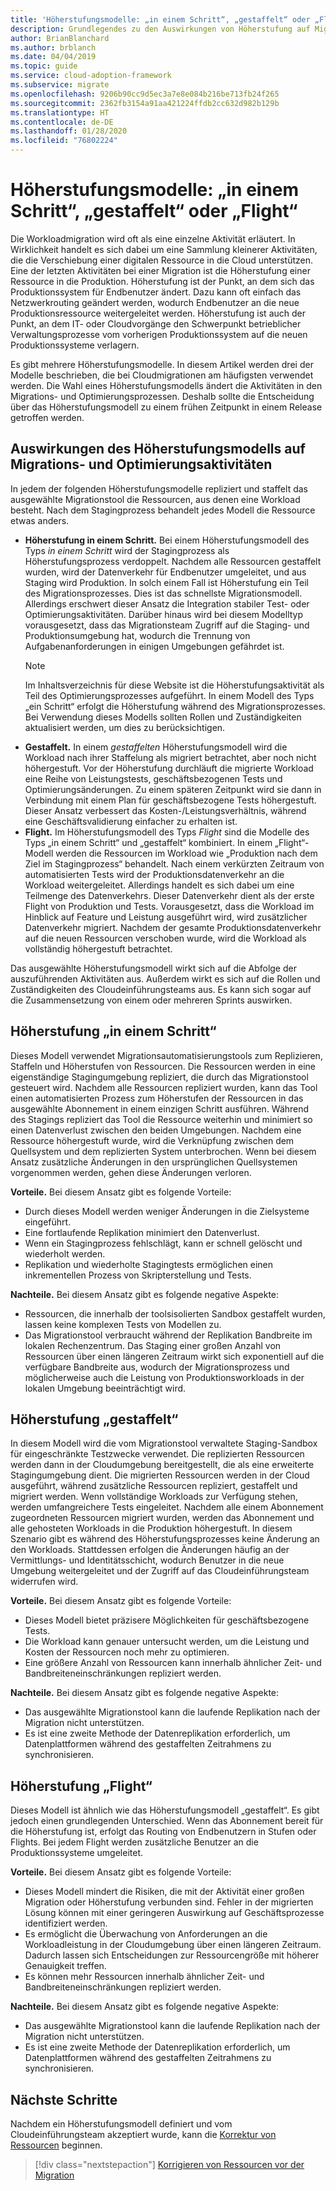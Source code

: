 ```yaml
---
title: 'Höherstufungsmodelle: „in einem Schritt“, „gestaffelt“ oder „Flight“'
description: Grundlegendes zu den Auswirkungen von Höherstufung auf Migrationsaktivitäten
author: BrianBlanchard
ms.author: brblanch
ms.date: 04/04/2019
ms.topic: guide
ms.service: cloud-adoption-framework
ms.subservice: migrate
ms.openlocfilehash: 9206b90cc9d5ec3a7e8e084b216be713fb24f265
ms.sourcegitcommit: 2362fb3154a91aa421224ffdb2cc632d982b129b
ms.translationtype: HT
ms.contentlocale: de-DE
ms.lasthandoff: 01/28/2020
ms.locfileid: "76802224"
---
```

# <a name="promotion-models-single-step-staged-or-flight"></a>Höherstufungsmodelle: „in einem Schritt“, „gestaffelt“ oder „Flight“

Die Workloadmigration wird oft als eine einzelne Aktivität erläutert. In Wirklichkeit handelt es sich dabei um eine Sammlung kleinerer Aktivitäten, die die Verschiebung einer digitalen Ressource in die Cloud unterstützen. Eine der letzten Aktivitäten bei einer Migration ist die Höherstufung einer Ressource in die Produktion. Höherstufung ist der Punkt, an dem sich das Produktionssystem für Endbenutzer ändert. Dazu kann oft einfach das Netzwerkrouting geändert werden, wodurch Endbenutzer an die neue Produktionsressource weitergeleitet werden. Höherstufung ist auch der Punkt, an dem IT- oder Cloudvorgänge den Schwerpunkt betrieblicher Verwaltungsprozesse vom vorherigen Produktionssystem auf die neuen Produktionssysteme verlagern.

Es gibt mehrere Höherstufungsmodelle. In diesem Artikel werden drei der Modelle beschrieben, die bei Cloudmigrationen am häufigsten verwendet werden. Die Wahl eines Höherstufungsmodells ändert die Aktivitäten in den Migrations- und Optimierungsprozessen. Deshalb sollte die Entscheidung über das Höherstufungsmodell zu einem frühen Zeitpunkt in einem Release getroffen werden.

## <a name="impact-of-promotion-model-on-migrate-and-optimize-activities"></a>Auswirkungen des Höherstufungsmodells auf Migrations- und Optimierungsaktivitäten

In jedem der folgenden Höherstufungsmodelle repliziert und staffelt das ausgewählte Migrationstool die Ressourcen, aus denen eine Workload besteht. Nach dem Stagingprozess behandelt jedes Modell die Ressource etwas anders.

- **Höherstufung in einem Schritt.** Bei einem Höherstufungsmodell des Typs *in einem Schritt* wird der Stagingprozess als Höherstufungsprozess verdoppelt. Nachdem alle Ressourcen gestaffelt wurden, wird der Datenverkehr für Endbenutzer umgeleitet, und aus Staging wird Produktion. In solch einem Fall ist Höherstufung ein Teil des Migrationsprozesses. Dies ist das schnellste Migrationsmodell. Allerdings erschwert dieser Ansatz die Integration stabiler Test- oder Optimierungsaktivitäten. Darüber hinaus wird bei diesem Modelltyp vorausgesetzt, dass das Migrationsteam Zugriff auf die Staging- und Produktionsumgebung hat, wodurch die Trennung von Aufgabenanforderungen in einigen Umgebungen gefährdet ist.
  > [!NOTE]
  >Im Inhaltsverzeichnis für diese Website ist die Höherstufungsaktivität als Teil des Optimierungsprozesses aufgeführt. In einem Modell des Typs „ein Schritt“ erfolgt die Höherstufung während des Migrationsprozesses. Bei Verwendung dieses Modells sollten Rollen und Zuständigkeiten aktualisiert werden, um dies zu berücksichtigen.
- **Gestaffelt.** In einem *gestaffelten* Höherstufungsmodell wird die Workload nach ihrer Staffelung als migriert betrachtet, aber noch nicht höhergestuft. Vor der Höherstufung durchläuft die migrierte Workload eine Reihe von Leistungstests, geschäftsbezogenen Tests und Optimierungsänderungen. Zu einem späteren Zeitpunkt wird sie dann in Verbindung mit einem Plan für geschäftsbezogene Tests höhergestuft. Dieser Ansatz verbessert das Kosten-/Leistungsverhältnis, während eine Geschäftsvalidierung einfacher zu erhalten ist.
- **Flight.** Im Höherstufungsmodell des Typs *Flight* sind die Modelle des Typs „in einem Schritt“ und „gestaffelt“ kombiniert. In einem „Flight“-Modell werden die Ressourcen im Workload wie „Produktion nach dem Ziel im Stagingprozess“ behandelt. Nach einem verkürzten Zeitraum von automatisierten Tests wird der Produktionsdatenverkehr an die Workload weitergeleitet. Allerdings handelt es sich dabei um eine Teilmenge des Datenverkehrs. Dieser Datenverkehr dient als der erste Flight von Produktion und Tests. Vorausgesetzt, dass die Workload im Hinblick auf Feature und Leistung ausgeführt wird, wird zusätzlicher Datenverkehr migriert. Nachdem der gesamte Produktionsdatenverkehr auf die neuen Ressourcen verschoben wurde, wird die Workload als vollständig höhergestuft betrachtet.

Das ausgewählte Höherstufungsmodell wirkt sich auf die Abfolge der auszuführenden Aktivitäten aus. Außerdem wirkt es sich auf die Rollen und Zuständigkeiten des Cloudeinführungsteams aus. Es kann sich sogar auf die Zusammensetzung von einem oder mehreren Sprints auswirken.

## <a name="single-step-promotion"></a>Höherstufung „in einem Schritt“

Dieses Modell verwendet Migrationsautomatisierungstools zum Replizieren, Staffeln und Höherstufen von Ressourcen. Die Ressourcen werden in eine eigenständige Stagingumgebung repliziert, die durch das Migrationstool gesteuert wird. Nachdem alle Ressourcen repliziert wurden, kann das Tool einen automatisierten Prozess zum Höherstufen der Ressourcen in das ausgewählte Abonnement in einem einzigen Schritt ausführen. Während des Stagings repliziert das Tool die Ressource weiterhin und minimiert so einen Datenverlust zwischen den beiden Umgebungen. Nachdem eine Ressource höhergestuft wurde, wird die Verknüpfung zwischen dem Quellsystem und dem replizierten System unterbrochen. Wenn bei diesem Ansatz zusätzliche Änderungen in den ursprünglichen Quellsystemen vorgenommen werden, gehen diese Änderungen verloren.

**Vorteile.** Bei diesem Ansatz gibt es folgende Vorteile:

- Durch dieses Modell werden weniger Änderungen in die Zielsysteme eingeführt.
- Eine fortlaufende Replikation minimiert den Datenverlust.
- Wenn ein Stagingprozess fehlschlägt, kann er schnell gelöscht und wiederholt werden.
- Replikation und wiederholte Stagingtests ermöglichen einen inkrementellen Prozess von Skripterstellung und Tests.

**Nachteile.** Bei diesem Ansatz gibt es folgende negative Aspekte:

- Ressourcen, die innerhalb der toolsisolierten Sandbox gestaffelt wurden, lassen keine komplexen Tests von Modellen zu.
- Das Migrationstool verbraucht während der Replikation Bandbreite im lokalen Rechenzentrum. Das Staging einer großen Anzahl von Ressourcen über einen längeren Zeitraum wirkt sich exponentiell auf die verfügbare Bandbreite aus, wodurch der Migrationsprozess und möglicherweise auch die Leistung von Produktionsworkloads in der lokalen Umgebung beeinträchtigt wird.

## <a name="staged-promotion"></a>Höherstufung „gestaffelt“

In diesem Modell wird die vom Migrationstool verwaltete Staging-Sandbox für eingeschränkte Testzwecke verwendet. Die replizierten Ressourcen werden dann in der Cloudumgebung bereitgestellt, die als eine erweiterte Stagingumgebung dient. Die migrierten Ressourcen werden in der Cloud ausgeführt, während zusätzliche Ressourcen repliziert, gestaffelt und migriert werden. Wenn vollständige Workloads zur Verfügung stehen, werden umfangreichere Tests eingeleitet. Nachdem alle einem Abonnement zugeordneten Ressourcen migriert wurden, werden das Abonnement und alle gehosteten Workloads in die Produktion höhergestuft. In diesem Szenario gibt es während des Höherstufungsprozesses keine Änderung an den Workloads. Stattdessen erfolgen die Änderungen häufig an der Vermittlungs- und Identitätsschicht, wodurch Benutzer in die neue Umgebung weitergeleitet und der Zugriff auf das Cloudeinführungsteam widerrufen wird.

**Vorteile.** Bei diesem Ansatz gibt es folgende Vorteile:

- Dieses Modell bietet präzisere Möglichkeiten für geschäftsbezogene Tests.
- Die Workload kann genauer untersucht werden, um die Leistung und Kosten der Ressourcen noch mehr zu optimieren.
- Eine größere Anzahl von Ressourcen kann innerhalb ähnlicher Zeit- und Bandbreiteneinschränkungen repliziert werden.

**Nachteile.** Bei diesem Ansatz gibt es folgende negative Aspekte:

- Das ausgewählte Migrationstool kann die laufende Replikation nach der Migration nicht unterstützen.
- Es ist eine zweite Methode der Datenreplikation erforderlich, um Datenplattformen während des gestaffelten Zeitrahmens zu synchronisieren.

## <a name="flight-promotion"></a>Höherstufung „Flight“

Dieses Modell ist ähnlich wie das Höherstufungsmodell „gestaffelt“. Es gibt jedoch einen grundlegenden Unterschied. Wenn das Abonnement bereit für die Höherstufung ist, erfolgt das Routing von Endbenutzern in Stufen oder Flights. Bei jedem Flight werden zusätzliche Benutzer an die Produktionssysteme umgeleitet.

**Vorteile.** Bei diesem Ansatz gibt es folgende Vorteile:

- Dieses Modell mindert die Risiken, die mit der Aktivität einer großen Migration oder Höherstufung verbunden sind. Fehler in der migrierten Lösung können mit einer geringeren Auswirkung auf Geschäftsprozesse identifiziert werden.
- Es ermöglicht die Überwachung von Anforderungen an die Workloadleistung in der Cloudumgebung über einen längeren Zeitraum. Dadurch lassen sich Entscheidungen zur Ressourcengröße mit höherer Genauigkeit treffen.
- Es können mehr Ressourcen innerhalb ähnlicher Zeit- und Bandbreiteneinschränkungen repliziert werden.

**Nachteile.** Bei diesem Ansatz gibt es folgende negative Aspekte:

- Das ausgewählte Migrationstool kann die laufende Replikation nach der Migration nicht unterstützen.
- Es ist eine zweite Methode der Datenreplikation erforderlich, um Datenplattformen während des gestaffelten Zeitrahmens zu synchronisieren.

## <a name="next-steps"></a>Nächste Schritte

Nachdem ein Höherstufungsmodell definiert und vom Cloudeinführungsteam akzeptiert wurde, kann die [Korrektur von Ressourcen](./remediate.md) beginnen.

> [!div class="nextstepaction"]
> [Korrigieren von Ressourcen vor der Migration](./remediate.md)
